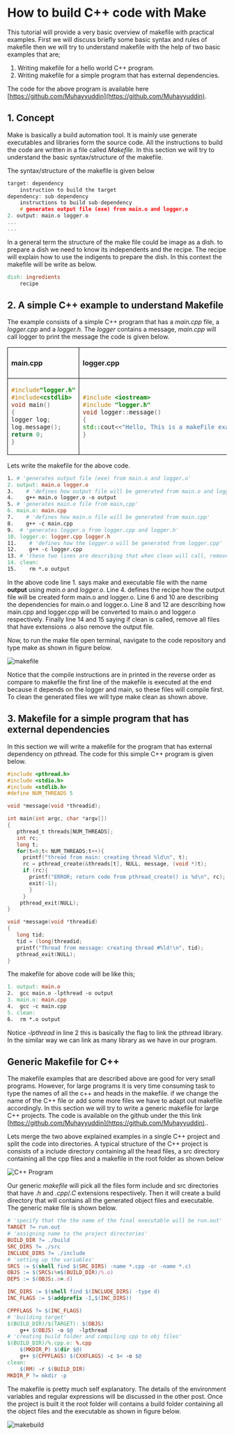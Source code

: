 # How to build C++ code with Make

 

This tutorial will provide a very basic overview of makefile with practical examples. First we will discuss briefly some basic syntax and rules of makefile then we will try to understand makefile with the help of two basic examples that are;
1. Writing makefile for a hello world C++ program.
2. Writing makefile for a simple program that has external dependencies.

The code for the above program is available here [https://github.com/Muhayyuddin](https://github.com/Muhayyuddin).
## 1. Concept

Make is basically a build automation tool. It is mainly use generate executables and libraries form the source code. All the instructions to build the code are written in a file called *Makefile*. In this section we will try to understand the basic syntax/structure of the makefile. 

The syntax/structure of the makefile is given below

```c
target: dependency 
    instruction to build the target
dependency: sub-dependency 
    instructions to build sub-dependency
    # generates output file (exe) from main.o and logger.o
2. output: main.o logger.o 
...
...

```

In a general term the structure of the make file could be image as a dish. to prepare a dish we need to know its independents and the recipe. The recipe will explain how to use the indigents to prepare the dish. In this context the makefile will be write as below.

```makefile
dish: ingredients
    recipe
```
## 2. A simple C++ example to understand Makefile

The example consists of a simple C++ program that has a *main.cpp* file, a *logger.cpp* and a *logger.h*. The *logger* contains a message, *main.cpp* will call logger to print the message the code is given below. 


<table style="border: 1px  black; ">

<tr style="border: 1px solid black; ">
<td style="border: 1px solid black; "> 

#### main.cpp
</td>
<td style="border: 1px solid black; "> 

#### logger.cpp
</td>
<td style="border: 1px solid black;"> 

#### logger.h
</td>
</tr>
<tr style="border: 1px solid black;">
<td style="border: 1px solid black; "> 

``` cpp 
#include"logger.h"
#include<cstdlib>
void main()
{
logger log;
log.message();
return 0;
}
```
</td>
<td style="border: 1px solid black;" >

  ``` cpp
#include <iostream>
#include "logger.h"
void logger::message()
{
std::cout<<"Hello, This is a makeFile example."<<std::endl;
}
```
</td>
<td style="border: 1px solid black;" >

 ``` cpp
#ifndef LOGGER_H
#define LOGGER_H
class logger {
public:
void message();
};
#endif//LOGGER_H

```
</td>
</tr>
</table>

Lets write the makefile for the above code. 


``` makefile
1. # 'generates output file (exe) from main.o and logger.o'
2. output: main.o logger.o  
3.    # 'defines how output file will be generated from main.o and logger.o'
4.    g++ main.o logger.o -o output
5. # 'generates main.o file from main,cpp'  
6. main.o: main.cpp  
7.    # 'defines how main.o file will be generated from main.cpp'
8.    g++ -c main.cpp  
9.  # 'generates logger.o from logger.cpp and logger.h'
10. logger.o: logger.cpp logger.h 
11.    # 'defines how the logger.o will be generated from logger.cpp'
12.    g++ -c logger.cpp 
13. # 'these two lines are describing that when clean will call, remove all object files and output file' 
14. clean:            
15.    rm *.o output
```
In the above code line 1. says make and executable file with the name **output** using *main.o* and *logger.o*. Line 4. defines the recipe how the output file will be created form main.o and logger.o. Line 6 and 10 are describing the dependencies for main.o and logger.o. Line 8 and 12 are describing how main.cpp and logger.cpp will be converted to main.o and logger.o respectively. Finally line 14 and 15 saying if clean is called, remove all files that have extensions .o also remove the output file.

Now, to run the make file open terminal, navigate to the code repository and type make as shown in figure below.
 
 ![makefile](images/maketerminal.png)

Notice that the compile instructions are in printed in the reverse order as compare to makefile the first line of the makefile is executed at the end because it depends on the logger and main, so these files will compile first. To clean the generated files we will type make clean as shown above.  

## 3. Makefile for a simple program that has external dependencies
In this section we will write a makefile for the program that has external dependency on pthread. The code for this simple C++ program is given below. 

``` C
#include <pthread.h>
#include <stdio.h>
#include <stdlib.h>
#define NUM_THREADS 5

void *message(void *threadid);

int main(int argc, char *argv[])
{
   pthread_t threads[NUM_THREADS];
   int rc;
   long t;
   for(t=0;t< NUM_THREADS;t++){
     printf("thread from main: creating thread %ld\n", t);
     rc = pthread_create(&threads[t], NULL, message, (void *)t);
     if (rc){
       printf("ERROR; return code from pthread_create() is %d\n", rc);
       exit(-1);
       }
     }
    pthread_exit(NULL); 
}

void *message(void *threadid)
{
   long tid;
   tid = (long)threadid;
   printf("Thread from message: creating thread #%ld!\n", tid);
   pthread_exit(NULL);
}
```

The makefile for above code will be like this;

``` makefile
1. output: main.o
2.	gcc main.o -lpthread -o output
3. main.o: main.cpp
4.	gcc -c main.cpp 
5. clean:
6.	rm *.o output
```
Notice *-lpthread*  in line 2 this is basically the flag to link the pthread library. In the similar way we can link as many library as we have in our program.  

## Generic Makefile for C++

The makefile examples that are described above are good for very small programs. However, for large programs it is very time consuming task to type the names of all the c++ and heads in the makefile. if we change the name of the C++ file or add some more files we have to adapt out makefile accordingly. In this section we will try to write a generic makefile for large C++ projects. The code is available on the github under the this link [https://github.com/Muhayyuddin](https://github.com/Muhayyuddin)..

Lets merge the two above explained examples in a single C++ project and split the code into directories. A typical structure of the C++ project is consists of a include directory containing all the head files, a src directory containing all the cpp files and a makefile in the root folder as shown below

![C++ Program](images/programstructure.png)

Our generic *makefile* will pick all the files form include and src directories that have *.h* and *.cpp*/*.C* extensions respectively. Then it will create a build directory that will contains all the generated object files and executable. The generic make file is shown below.

```makefile
# 'specify that the the name of the final executable will be run.out'
TARGET ?= run.out
# 'assigning name to the project directories'
BUILD_DIR ?= ./build
SRC_DIRS ?= ./src
INCLUDE_DIRS ?= ./include
# 'setting up the variables'
SRCS := $(shell find $(SRC_DIRS) -name *.cpp -or -name *.c)
OBJS := $(SRCS:%=$(BUILD_DIR)/%.o)
DEPS := $(OBJS:.o=.d)

INC_DIRS := $(shell find $(INCLUDE_DIRS) -type d)
INC_FLAGS := $(addprefix -I,$(INC_DIRS))

CPPFLAGS ?= $(INC_FLAGS) 
# 'building target'
$(BUILD_DIR)/$(TARGET): $(OBJS)
	g++ $(OBJS) -o $@  -lpthread 
# 'creating build folder and compiling cpp to obj files'
$(BUILD_DIR)/%.cpp.o: %.cpp 
	$(MKDIR_P) $(dir $@)
	g++ $(CPPFLAGS) $(CXXFLAGS) -c $< -o $@	
clean:
	$(RM) -r $(BUILD_DIR)
MKDIR_P ?= mkdir -p

```
The makefile is pretty much self explanatory. The details of the environment variables and regular expressions will be discussed in the other post. 
Once the project is built it the root folder will contains a build folder containing all the object files and the executable as shown in figure below. 

![makebuild](images/makebuild.png)

